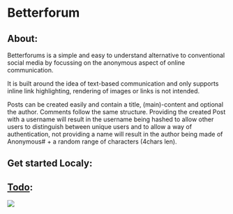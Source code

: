 # Betterforum

## About:
Betterforums is a simple and easy to understand alternative to conventional social media by focussing on the anonymous aspect of online communication.

It is built around the idea of text-based communication and only supports inline link highlighting, rendering of images or links is not intended.

Posts can be created easily and contain a title, (main)-content and optional the author. Comments follow the same structure. Providing the created Post with a username will result in the username being hashed to allow other users to distinguish between unique users and to allow a way of authentication, not providing a name will result in the author being made of Anonymous# + a random range of characters (4chars len).

## Get started Localy:


## [Todo](https://github.com/xNaCly/betterforum/issues/1):
<img href="https://github.com/xNaCly/betterforum/issues/1" src="https://better-issues.herokuapp.com/render_issue?issue=https://github.com/xNaCly/betterforum/issues/1">

